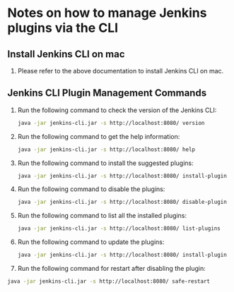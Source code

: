 # Notes on how to manage Jenkins plugins via the CLI

## Install Jenkins CLI on mac

1. Please refer to the above documentation to install Jenkins CLI on mac.

## Jenkins CLI Plugin Management Commands

1. Run the following command to check the version of the Jenkins CLI:

   ```bash
   java -jar jenkins-cli.jar -s http://localhost:8080/ version
   ```

2. Run the following command to get the help information:

   ```bash
   java -jar jenkins-cli.jar -s http://localhost:8080/ help
   ```

3. Run the following command to install the suggested plugins:

   ```bash
   java -jar jenkins-cli.jar -s http://localhost:8080/ install-plugin <plugin-name>
   ```

4. Run the following command to disable the plugins:

   ```bash
   java -jar jenkins-cli.jar -s http://localhost:8080/ disable-plugin <plugin-name>
   ```

5. Run the following command to list all the installed plugins:

   ```bash
   java -jar jenkins-cli.jar -s http://localhost:8080/ list-plugins
   ```

6. Run the following command to update the plugins:

   ```bash
   java -jar jenkins-cli.jar -s http://localhost:8080/ install-plugin <plugin-name>
   ```

7. Run the following command for restart after disabling the plugin:

```bash
java -jar jenkins-cli.jar -s http://localhost:8080/ safe-restart
```
